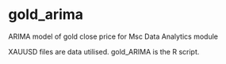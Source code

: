 # gold_arima
ARIMA model of gold close price for Msc Data Analytics module

XAUUSD files are data utilised. gold_ARIMA is the R script.
